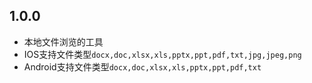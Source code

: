 ## 1.0.0

* 本地文件浏览的工具
* IOS支持文件类型`docx,doc,xlsx,xls,pptx,ppt,pdf,txt,jpg,jpeg,png`
* Android支持文件类型`docx,doc,xlsx,xls,pptx,ppt,pdf,txt`
